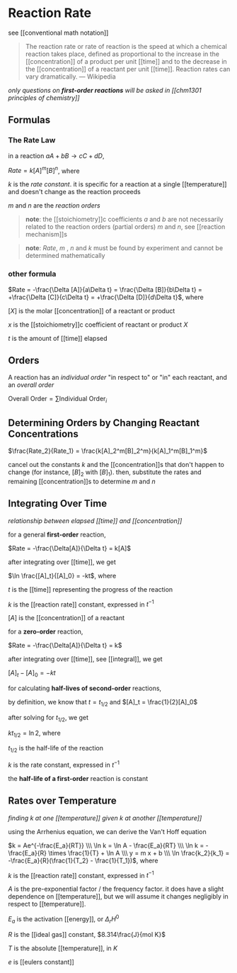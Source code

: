 # Reaction Rate

see [[conventional math notation]]

> The reaction rate or rate of reaction is the speed at which a chemical reaction takes place, defined as proportional to the increase in the [[concentration]] of a product per unit [[time]] and to the decrease in the [[concentration]] of a reactant per unit [[time]]. Reaction rates can vary dramatically. &mdash; Wikipedia

_only questions on **first-order reactions** will be asked in [[chm1301 principles of chemistry]]_

## Formulas

### The Rate Law

in a reaction $aA + bB \to cC + dD$,

$Rate = k[A]^m[B]^n$, where

$k$ is the _rate constant_. it is specific for a reaction at a single [[temperature]] and doesn't change as the reaction proceeds

$m$ and $n$ are the _reaction orders_

> **note**: the [[stoichiometry]]c coefficients $a$ and $b$ are not necessarily related to the reaction orders (partial orders) $m$ and $n$, see [[reaction mechanism]]s

> **note**: $Rate$, $m$ , $n$ and $k$ must be found by experiment and cannot be determined mathematically

### other formula

$Rate = -\frac{\Delta [A]}{a\Delta t} = \frac{\Delta [B]}{b\Delta t} = +\frac{\Delta [C]}{c\Delta t} = +\frac{\Delta [D]}{d\Delta t}$, where

$[X]$ is the molar [[concentration]] of a reactant or product

$x$ is the [[stoichiometry]]c coefficient of reactant or product $X$

$t$ is the amount of [[time]] elapsed

## Orders

A reaction has an _individual order_ "in respect to" or "in" each reactant, and an _overall order_

$\text{Overall Order} = \sum \text{Individual Order}_i$

## Determining Orders by Changing Reactant Concentrations

$\frac{Rate_2}{Rate_1} = \frac{k[A]_2^m[B]_2^m}{k[A]_1^m[B]_1^m}$

cancel out the constants $k$ and the [[concentration]]s that don't happen to change (for instance, $[B]_2$ with $[B]_1$). then, substitute the rates and remaining [[concentration]]s to determine $m$ and $n$

## Integrating Over Time

_relationship between elapsed [[time]] and [[concentration]]_

for a general **first-order** reaction,

$Rate = -\frac{\Delta[A]}{\Delta t} = k[A]$

after integrating over [[time]], we get

$\ln \frac{[A]_t}{[A]_0} = -kt$, where

$t$ is the [[time]] representing the progress of the reaction

$k$ is the [[reaction rate]] constant, expressed in $t^{-1}$

$[A]$ is the [[concentration]] of a reactant

for a **zero-order** reaction,

$Rate = -\frac{\Delta[A]}{\Delta t} = k$

after integrating over [[time]], see [[integral]], we get

$[A]_t - [A]_0 = -kt$

for calculating **half-lives of second-order** reactions,

by definition, we know that $t = t_{1/2}$ and $[A]_t = \frac{1}{2}[A]_0$

after solving for $t_{1/2}$, we get

$k t_{1/2} = \ln 2$, where

$t_{1/2}$ is the half-life of the reaction

$k$ is the rate constant, expressed in $t^{-1}$

the **half-life of a first-order** reaction is constant

## Rates over Temperature

_finding $k$ at one [[temperature]] given $k$ at another [[temperature]]_

using the Arrhenius equation, we can derive the Van't Hoff equation

$k = Ae^{-\frac{E_a}{RT}} \\\  \ln k = \ln A - \frac{E_a}{RT} \\\  \ln k = -\frac{E_a}{R} \times \frac{1}{T} + \ln A \\\  y = m x + b \\\  \ln \frac{k_2}{k_1} = -\frac{E_a}{R}(\frac{1}{T_2} - \frac{1}{T_1})$, where

$k$ is the [[reaction rate]] constant, expressed in $t^{-1}$

$A$ is the pre-exponential factor / the frequency factor. it does have a slight dependence on [[temperature]], but we will assume it changes negligibly in respect to [[temperature]].

$E_a$ is the activation [[energy]], or $\Delta_rH^0$

$R$ is the [[ideal gas]] constant, $8.314\frac{J}{mol K}$

$T$ is the absolute [[temperature]], in $K$

$e$ is [[eulers constant]]
